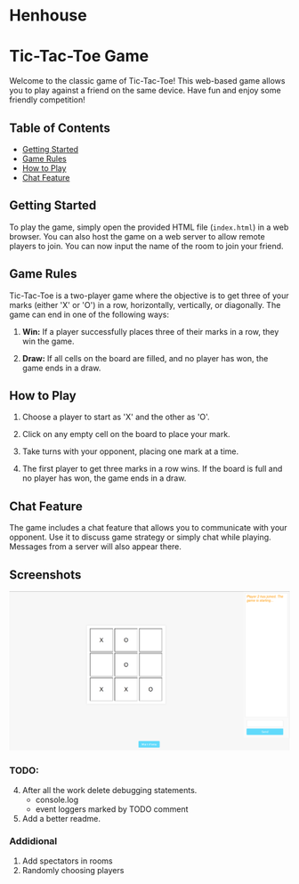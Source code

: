 # Henhouse

# Tic-Tac-Toe Game

Welcome to the classic game of Tic-Tac-Toe! This web-based game allows you to play against a friend on the same device. Have fun and enjoy some friendly competition!

## Table of Contents

- [Getting Started](#getting-started)
- [Game Rules](#game-rules)
- [How to Play](#how-to-play)
- [Chat Feature](#chat-feature)


## Getting Started

To play the game, simply open the provided HTML file (`index.html`) in a web browser. You can also host the game on a web server to allow remote players to join.
You can now input the name of the room to join your friend.

## Game Rules

Tic-Tac-Toe is a two-player game where the objective is to get three of your marks (either 'X' or 'O') in a row, horizontally, vertically, or diagonally. The game can end in one of the following ways:

1. **Win:** If a player successfully places three of their marks in a row, they win the game.

2. **Draw:** If all cells on the board are filled, and no player has won, the game ends in a draw.

## How to Play

1. Choose a player to start as 'X' and the other as 'O'.

2. Click on any empty cell on the board to place your mark.

3. Take turns with your opponent, placing one mark at a time.

4. The first player to get three marks in a row wins. If the board is full and no player has won, the game ends in a draw.

## Chat Feature

The game includes a chat feature that allows you to communicate with your opponent. Use it to discuss game strategy or simply chat while playing. Messages from a server will also appear there.

## Screenshots
![Alt text](image.png)


### TODO:

4. After all the work delete debugging statements.
    - console.log
    - event loggers marked by TODO comment
5. Add a better readme.

### Addidional

1. Add spectators in rooms
2. Randomly choosing players


